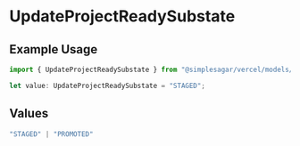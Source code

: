 # UpdateProjectReadySubstate

## Example Usage

```typescript
import { UpdateProjectReadySubstate } from "@simplesagar/vercel/models/updateprojectop.js";

let value: UpdateProjectReadySubstate = "STAGED";
```

## Values

```typescript
"STAGED" | "PROMOTED"
```